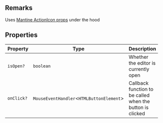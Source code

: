 ## Remarks

Uses [Mantine ActionIcon props](https://v7.mantine.dev/core/action-icon/) under the hood

## Properties

| Property                        | Type                                       | Description                                               |
| ------------------------------- | ------------------------------------------ | --------------------------------------------------------- |
| <a id="isopen"></a> `isOpen?`   | `boolean`                                  | Whether the editor is currently open                      |
| <a id="onclick"></a> `onClick?` | `MouseEventHandler`\<`HTMLButtonElement`\> | Callback function to be called when the button is clicked |
